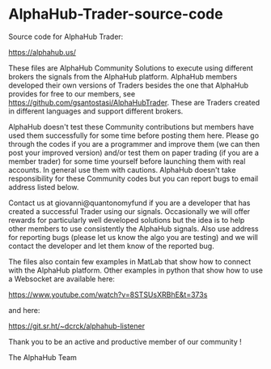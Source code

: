 # AlphaHub-Trader-source-code

Source code for AlphaHub Trader:

https://alphahub.us/

These files are AlphaHub Community Solutions to execute using different brokers the signals from the AlphaHub platform. 
AlphaHub members developed their own versions of Traders besides the one that AlphaHub provides for free to our members, see https://github.com/gsantostasi/AlphaHubTrader.
These are Traders created in different languages and support different brokers. 

AlphaHub doesn't test these Community contributions but members have used them successfully for some time before posting them here. Please go through the codes if you are a programmer and improve them (we can then post your improved version) and/or test them on paper trading (if you are a member trader) for some time yourself before launching them with real accounts. In general use them with cautions. AlphaHub doesn't take responsibility for these Community codes but you can report bugs to email address listed below. 

Contact us at giovanni@quantonomyfund if you are a developer that has created a successful Trader using our signals. Occasionally we will offer rewards for particularly well developed solutions but the idea is to help other members to use consistently the AlphaHub signals. Also use address for reporting bugs (please let us know the algo you are testing) and we will contact the developer and let them know of the reported bug. 

The files also contain few examples in MatLab that show how to connect with the AlphaHub platform. 
Other examples in python that show how to use a Websocket are available here:

https://www.youtube.com/watch?v=8STSUsXRBhE&t=373s

and here:

https://git.sr.ht/~dcrck/alphahub-listener

Thank you to be an active and productive member of our community !

The AlphaHub Team  



